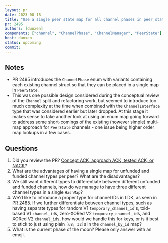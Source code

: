 ```yaml
---
layout: pr
date: 2023-08-18
title: "Use a single peer state map for all channel phases in peer state"
pr: 2495
authors: [dunxen]
components: ["channel", "ChannelPhase", "ChannelManager", "PeerState"]
host: dunxen
status: upcoming
commit:
---
```


## Notes
* PR 2495 introduces the `ChannelPhase` enum with variants containing each existing channel struct so that they can be placed in a single map in `PeerState`.
* This was one possible design considered during the conceptual review of the `Channel` split and refactoring work, but seemed to introduce too much complexity at the time
  when combined with the `ChannelInterface` type that was considered earlier but later dropped. At this stage it makes sense to take another look at using an enum map going forward
  to address some short-comings of the existing (however simple) multi-map approach for `PeerState` channels - one issue being higher order map lookups in a few cases.

## Questions
1. Did you review the PR? [Concept ACK, approach ACK, tested ACK, or NACK](https://github.com/lightningdevkit/rust-lightning/blob/master/CONTRIBUTING.md#peer-review)?
1. What are the advantages of having a single map for unfunded and funded channel types per peer? What are the disadvantages?
1. We still want different types to differentiate between different unfunded and funded channels, how do we manage to have three different channel types
   in a single `HashMap`?
1. We'd like to introduce a proper type for channel IDs in LDK, as seen in [PR 2485](https://github.com/lightningdevkit/rust-lightning/pull/2485). If we further differentiate
   between channel types, such as having separate types for random V1 `temporary_channel_id`'s, txid-based V1 `channel_id`s, zero-XORed V2 `temporary_channel_id`s, and XORed V2 `channel_id`s,
   how would we handle this for keys, or is it best to stick to just using plain `[u8; 32]`s in the `channel_by_id` map?
1. What is the current phase of the moon? Please only answer with an emoji.

